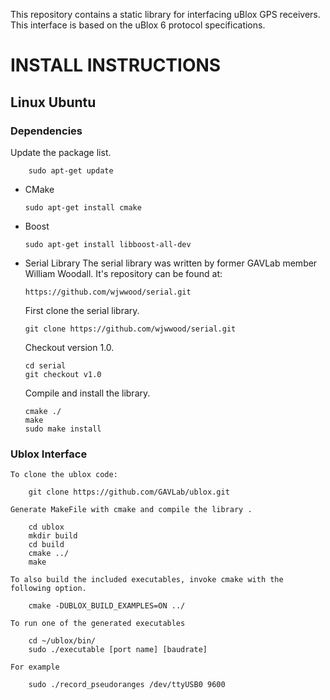 This repository contains a static library for interfacing uBlox GPS receivers.  This interface is based on the uBlox 6 protocol specifications.

# INSTALL INSTRUCTIONS #

## Linux Ubuntu ##

### Dependencies ###

Update the package list.

		sudo apt-get update

-	CMake

		sudo apt-get install cmake
	
-	Boost

		sudo apt-get install libboost-all-dev
	
- 	Serial Library
The serial library was written by former GAVLab member William Woodall.  It's repository can be found at:

		https://github.com/wjwwood/serial.git

	First clone the serial library.

		git clone https://github.com/wjwwood/serial.git

	Checkout version 1.0.

		cd serial
		git checkout v1.0

	Compile and install the library.

		cmake ./
		make
		sudo make install

### Ublox Interface ###

	To clone the ublox code:

		git clone https://github.com/GAVLab/ublox.git

	Generate MakeFile with cmake and compile the library .

		cd ublox
		mkdir build
		cd build
		cmake ../
		make

	To also build the included executables, invoke cmake with the following option.

		cmake -DUBLOX_BUILD_EXAMPLES=ON ../

	To run one of the generated executables

		cd ~/ublox/bin/
		sudo ./executable [port name] [baudrate]

	For example

		sudo ./record_pseudoranges /dev/ttyUSB0 9600
